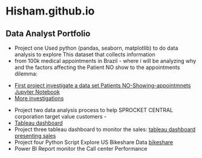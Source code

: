 # Hisham.github.io
## Data Analyst Portfolio
* Project one Used python (pandas, seaborn, matplotlib) to do data analysis to explore This dataset that collects information
* from 100k medical appointments in Brazil - where i will be analyzing why and the factors affecting the Patient NO show to the appointments dilemma:
- [First project investigate a data set Patients NO-Showing-appointmnets Jupyter Notebook](Investigate_a_Dataset.ipynb)
- [More investigations](FurtherInvestigation_a_Dataset.ipynb)
* Project two data analysis process to help SPROCKET CENTRAL corporation target value customers -  
* [Tableau dashboard ](https://public.tableau.com/app/profile/hisham.mourad.mohamed/viz/SPROCKETCENTRAL_16710115737720/SPROCKETCENTRAL)
* Project three tableau dashboard to monitor the sales:
[tableau dashboard presenting sales](https://public.tableau.com/views/DashprojectDataset/Drinko?:language=en-US&publish=yes&:display_count=n&:origin=viz_share_link)
* Project four Python Script Explore US Bikeshare Data 
[bikeshare](bikeshare.py)
* Power BI Report monitor the Call center Performance





